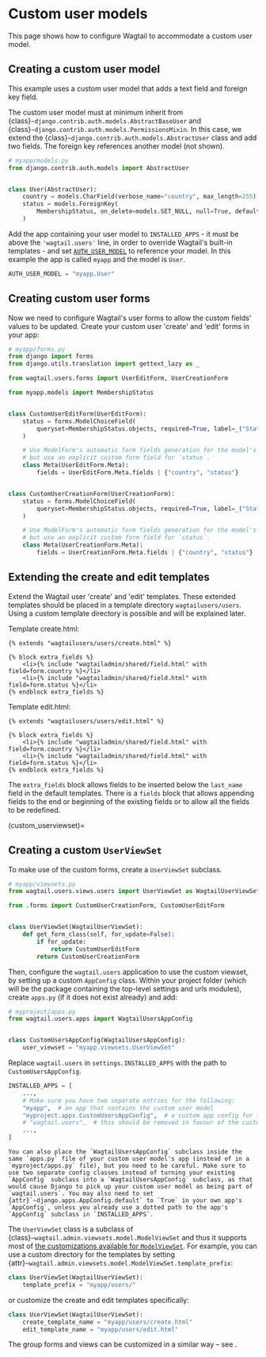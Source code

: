 # Custom user models

This page shows how to configure Wagtail to accommodate a custom user model.

## Creating a custom user model

This example uses a custom user model that adds a text field and foreign key field.

The custom user model must at minimum inherit from {class}`~django.contrib.auth.models.AbstractBaseUser` and {class}`~django.contrib.auth.models.PermissionsMixin`. In this case, we extend the {class}`~django.contrib.auth.models.AbstractUser` class and add two fields. The foreign key references another model (not shown).

```python
# myapp/models.py
from django.contrib.auth.models import AbstractUser


class User(AbstractUser):
    country = models.CharField(verbose_name="country", max_length=255)
    status = models.ForeignKey(
        MembershipStatus, on_delete=models.SET_NULL, null=True, default=1
    )
```

Add the app containing your user model to `INSTALLED_APPS` - it must be above the `'wagtail.users'` line,
in order to override Wagtail's built-in templates - and set [`AUTH_USER_MODEL`](inv:django#auth-custom-user) to reference
your model. In this example the app is called `myapp` and the model is `User`.

```python
AUTH_USER_MODEL = "myapp.User"
```

## Creating custom user forms

Now we need to configure Wagtail's user forms to allow the custom fields' values to be updated.
Create your custom user 'create' and 'edit' forms in your app:

```python
# myapp/forms.py
from django import forms
from django.utils.translation import gettext_lazy as _

from wagtail.users.forms import UserEditForm, UserCreationForm

from myapp.models import MembershipStatus


class CustomUserEditForm(UserEditForm):
    status = forms.ModelChoiceField(
        queryset=MembershipStatus.objects, required=True, label=_("Status")
    )

    # Use ModelForm's automatic form fields generation for the model's `country` field,
    # but use an explicit custom form field for `status`.
    class Meta(UserEditForm.Meta):
        fields = UserEditForm.Meta.fields | {"country", "status"}


class CustomUserCreationForm(UserCreationForm):
    status = forms.ModelChoiceField(
        queryset=MembershipStatus.objects, required=True, label=_("Status")
    )

    # Use ModelForm's automatic form fields generation for the model's `country` field,
    # but use an explicit custom form field for `status`.
    class Meta(UserCreationForm.Meta):
        fields = UserCreationForm.Meta.fields | {"country", "status"}
```

## Extending the create and edit templates

Extend the Wagtail user 'create' and 'edit' templates. These extended templates should be placed in a
template directory `wagtailusers/users`.
Using a custom template directory is possible and will be explained later.

Template create.html:

```html+django
{% extends "wagtailusers/users/create.html" %}

{% block extra_fields %}
    <li>{% include "wagtailadmin/shared/field.html" with field=form.country %}</li>
    <li>{% include "wagtailadmin/shared/field.html" with field=form.status %}</li>
{% endblock extra_fields %}
```

Template edit.html:

```html+django
{% extends "wagtailusers/users/edit.html" %}

{% block extra_fields %}
    <li>{% include "wagtailadmin/shared/field.html" with field=form.country %}</li>
    <li>{% include "wagtailadmin/shared/field.html" with field=form.status %}</li>
{% endblock extra_fields %}
```

The `extra_fields` block allows fields to be inserted below the `last_name` field
in the default templates. There is a `fields` block that allows appending
fields to the end or beginning of the existing fields or to allow all the fields to
be redefined.

(custom_userviewset)=

## Creating a custom `UserViewSet`

To make use of the custom forms, create a `UserViewSet` subclass.

```python
# myapp/viewsets.py
from wagtail.users.views.users import UserViewSet as WagtailUserViewSet

from .forms import CustomUserCreationForm, CustomUserEditForm


class UserViewSet(WagtailUserViewSet):
    def get_form_class(self, for_update=False):
        if for_update:
            return CustomUserEditForm
        return CustomUserCreationForm
```

Then, configure the `wagtail.users` application to use the custom viewset, by setting up a custom `AppConfig` class. Within your project folder (which will be the package containing the top-level settings and urls modules), create `apps.py` (if it does not exist already) and add:

```python
# myproject/apps.py
from wagtail.users.apps import WagtailUsersAppConfig


class CustomUsersAppConfig(WagtailUsersAppConfig):
    user_viewset = "myapp.viewsets.UserViewSet"
```

Replace `wagtail.users` in `settings.INSTALLED_APPS` with the path to `CustomUsersAppConfig`.

```python
INSTALLED_APPS = [
    ...,
    # Make sure you have two separate entries for the following:
    "myapp",  # an app that contains the custom user model
    "myproject.apps.CustomUsersAppConfig",  # a custom app config for the wagtail.users app
    # "wagtail.users",  # this should be removed in favour of the custom app config
    ...,
]
```

```{warning}
You can also place the `WagtailUsersAppConfig` subclass inside the same `apps.py` file of your custom user model's app (instead of in a `myproject/apps.py` file), but you need to be careful. Make sure to use two separate config classes instead of turning your existing `AppConfig` subclass into a `WagtailUsersAppConfig` subclass, as that would cause Django to pick up your custom user model as being part of `wagtail.users`. You may also need to set {attr}`~django.apps.AppConfig.default` to `True` in your own app's `AppConfig`, unless you already use a dotted path to the app's `AppConfig` subclass in `INSTALLED_APPS`.
```

The `UserViewSet` class is a subclass of {class}`~wagtail.admin.viewsets.model.ModelViewSet` and thus it supports most of [the customizations available for `ModelViewSet`](generic_views). For example, you can use a custom directory for the templates by setting {attr}`~wagtail.admin.viewsets.model.ModelViewSet.template_prefix`:

```py
class UserViewSet(WagtailUserViewSet):
    template_prefix = "myapp/users/"
```

or customize the create and edit templates specifically:

```py
class UserViewSet(WagtailUserViewSet):
    create_template_name = "myapp/users/create.html"
    edit_template_name = "myapp/users/edit.html"
```

The group forms and views can be customized in a similar way – see [](customizing_group_views).
